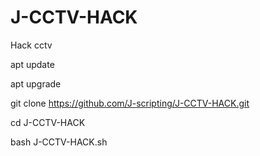 # J-CCTV-HACK
Hack cctv

apt update

apt upgrade

git clone https://github.com/J-scripting/J-CCTV-HACK.git

cd J-CCTV-HACK

bash J-CCTV-HACK.sh


